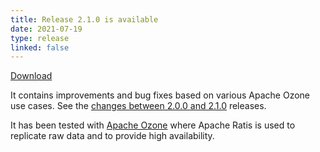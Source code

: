 ```yaml
---
title: Release 2.1.0 is available
date: 2021-07-19
type: release
linked: false
---
```

<!---
  Licensed under the Apache License, Version 2.0 (the "License");
  you may not use this file except in compliance with the License.
  You may obtain a copy of the License at

   http://www.apache.org/licenses/LICENSE-2.0

  Unless required by applicable law or agreed to in writing, software
  distributed under the License is distributed on an "AS IS" BASIS,
  WITHOUT WARRANTIES OR CONDITIONS OF ANY KIND, either express or implied.
  See the License for the specific language governing permissions and
  limitations under the License. See accompanying LICENSE file.
-->

[Download](https://ratis.apache.org/downloads.html)

It contains improvements and bug fixes based on various Apache Ozone use cases.
See the [changes between 2.0.0 and 2.1.0](https://github.com/apache/ratis/compare/ratis-2.0.0...ratis-2.1.0) releases.

It has been tested with [Apache Ozone](https://ozone.apache.org) where Apache Ratis is used to replicate raw data and to provide high availability. 

